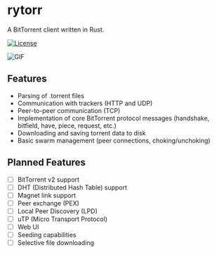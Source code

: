 # rytorr

A BitTorrent client written in Rust.

[![License](https://img.shields.io/badge/license-MIT-blue.svg)](
https://github.com/Ryder-C/rytorr)

![GIF](https://github.com/Ryder-C/rytorr/test_run.gif)

## Features

* Parsing of .torrent files
* Communication with trackers (HTTP and UDP)
* Peer-to-peer communication (TCP)
* Implementation of core BitTorrent protocol messages (handshake, bitfield, have, piece, request, etc.)
* Downloading and saving torrent data to disk
* Basic swarm management (peer connections, choking/unchoking)

## Planned Features

* [ ] BitTorrent v2 support
* [ ] DHT (Distributed Hash Table) support
* [ ] Magnet link support
* [ ] Peer exchange (PEX)
* [ ] Local Peer Discovery (LPD)
* [ ] uTP (Micro Transport Protocol)
* [ ] Web UI
* [ ] Seeding capabilities
* [ ] Selective file downloading
